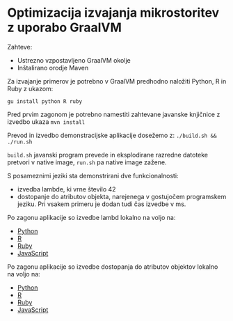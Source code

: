 # Optimizacija izvajanja mikrostoritev z uporabo GraalVM

Zahteve:
- Ustrezno vzpostavljeno GraalVM okolje
- Inštalirano orodje Maven

Za izvajanje primerov je potrebno v GraalVM predhodno naložiti Python, R in Ruby z ukazom:

`gu install python R ruby`

Pred prvim zagonom je potrebno namestiti zahtevane javanske knjičnice z izvedbo ukaza
`mvn install`

Prevod in izvedbo demonstracijske aplikacije dosežemo z:
`./build.sh && ./run.sh`

`build.sh` javanski program prevede in eksplodirane razredne datoteke pretvori v native image, `run.sh` pa native image zažene.

S posameznimi jeziki sta demonstrirani dve funkcionalnosti:
- izvedba lambde, ki vrne število 42
- dostopanje do atributov objekta, narejenega v gostujočem programskem jeziku.
Pri vsakem primeru je dodan tudi čas izvedbe v ms.


Po zagonu aplikacije so izvedbe lambd lokalno na voljo na:
- [Python](http://localhost:8080/v1/python/lambda)
- [R](http://localhost:8080/v1/r/lambda)
- [Ruby](http://localhost:8080/v1/ruby/lambda)
- [JavaScript](http://localhost:8080/v1/js/lambda)

Po zagonu aplikacije so izvedbe dostopanja do atributov objektov lokalno na voljo na:
- [Python](http://localhost:8080/v1/python/object)
- [R](http://localhost:8080/v1/r/object)
- [Ruby](http://localhost:8080/v1/ruby/object)
- [JavaScript](http://localhost:8080/v1/js/object)
